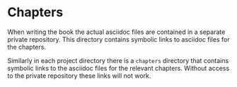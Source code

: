 # Chapters

When writing the book the actual asciidoc files are contained in a separate private repository. This directory contains symbolic links to asciidoc files for the chapters.

Similarly in each project directory there is a `chapters` directory that contains symbolic links to the asciidoc files for the relevant chapters. Without access to the private repository these links will not work.
